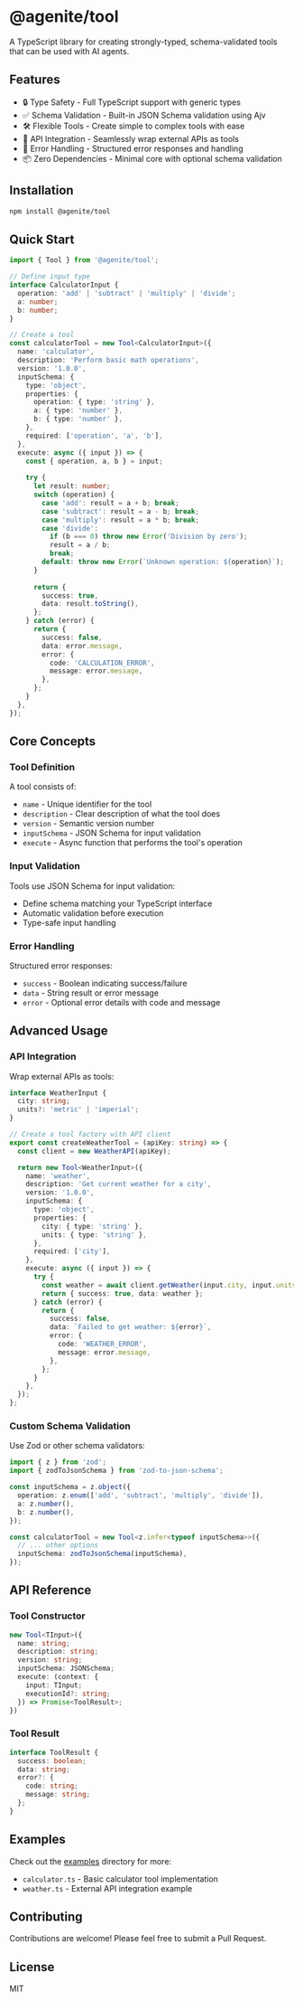# @agenite/tool

A TypeScript library for creating strongly-typed, schema-validated tools that can be used with AI agents.

## Features

- 🔒 Type Safety - Full TypeScript support with generic types
- ✅ Schema Validation - Built-in JSON Schema validation using Ajv
- 🛠️ Flexible Tools - Create simple to complex tools with ease
- 🔌 API Integration - Seamlessly wrap external APIs as tools
- 🎯 Error Handling - Structured error responses and handling
- 📦 Zero Dependencies - Minimal core with optional schema validation

## Installation

```bash
npm install @agenite/tool
```

## Quick Start

```typescript
import { Tool } from '@agenite/tool';

// Define input type
interface CalculatorInput {
  operation: 'add' | 'subtract' | 'multiply' | 'divide';
  a: number;
  b: number;
}

// Create a tool
const calculatorTool = new Tool<CalculatorInput>({
  name: 'calculator',
  description: 'Perform basic math operations',
  version: '1.0.0',
  inputSchema: {
    type: 'object',
    properties: {
      operation: { type: 'string' },
      a: { type: 'number' },
      b: { type: 'number' },
    },
    required: ['operation', 'a', 'b'],
  },
  execute: async ({ input }) => {
    const { operation, a, b } = input;
    
    try {
      let result: number;
      switch (operation) {
        case 'add': result = a + b; break;
        case 'subtract': result = a - b; break;
        case 'multiply': result = a * b; break;
        case 'divide': 
          if (b === 0) throw new Error('Division by zero');
          result = a / b; 
          break;
        default: throw new Error(`Unknown operation: ${operation}`);
      }
      
      return {
        success: true,
        data: result.toString(),
      };
    } catch (error) {
      return {
        success: false,
        data: error.message,
        error: {
          code: 'CALCULATION_ERROR',
          message: error.message,
        },
      };
    }
  },
});
```

## Core Concepts

### Tool Definition

A tool consists of:
- `name` - Unique identifier for the tool
- `description` - Clear description of what the tool does
- `version` - Semantic version number
- `inputSchema` - JSON Schema for input validation
- `execute` - Async function that performs the tool's operation

### Input Validation

Tools use JSON Schema for input validation:
- Define schema matching your TypeScript interface
- Automatic validation before execution
- Type-safe input handling

### Error Handling

Structured error responses:
- `success` - Boolean indicating success/failure
- `data` - String result or error message
- `error` - Optional error details with code and message

## Advanced Usage

### API Integration

Wrap external APIs as tools:

```typescript
interface WeatherInput {
  city: string;
  units?: 'metric' | 'imperial';
}

// Create a tool factory with API client
export const createWeatherTool = (apiKey: string) => {
  const client = new WeatherAPI(apiKey);

  return new Tool<WeatherInput>({
    name: 'weather',
    description: 'Get current weather for a city',
    version: '1.0.0',
    inputSchema: {
      type: 'object',
      properties: {
        city: { type: 'string' },
        units: { type: 'string' },
      },
      required: ['city'],
    },
    execute: async ({ input }) => {
      try {
        const weather = await client.getWeather(input.city, input.units);
        return { success: true, data: weather };
      } catch (error) {
        return {
          success: false,
          data: `Failed to get weather: ${error}`,
          error: {
            code: 'WEATHER_ERROR',
            message: error.message,
          },
        };
      }
    },
  });
};
```

### Custom Schema Validation

Use Zod or other schema validators:

```typescript
import { z } from 'zod';
import { zodToJsonSchema } from 'zod-to-json-schema';

const inputSchema = z.object({
  operation: z.enum(['add', 'subtract', 'multiply', 'divide']),
  a: z.number(),
  b: z.number(),
});

const calculatorTool = new Tool<z.infer<typeof inputSchema>>({
  // ... other options
  inputSchema: zodToJsonSchema(inputSchema),
});
```

## API Reference

### Tool Constructor

```typescript
new Tool<TInput>({
  name: string;
  description: string;
  version: string;
  inputSchema: JSONSchema;
  execute: (context: {
    input: TInput;
    executionId?: string;
  }) => Promise<ToolResult>;
})
```

### Tool Result

```typescript
interface ToolResult {
  success: boolean;
  data: string;
  error?: {
    code: string;
    message: string;
  };
}
```

## Examples

Check out the [examples](./examples) directory for more:

- `calculator.ts` - Basic calculator tool implementation
- `weather.ts` - External API integration example

## Contributing

Contributions are welcome! Please feel free to submit a Pull Request.

## License

MIT
